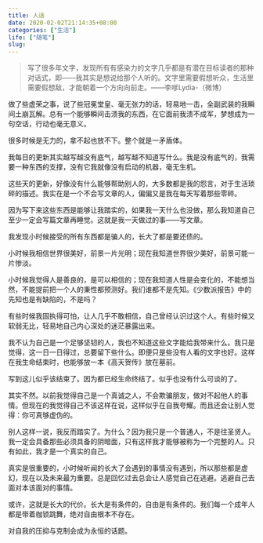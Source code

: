 ```yaml
---
title: 人话
date: 2020-02-02T21:14:35+08:00
categories: ["生活"]
life: ["随笔"]
slug: 
---
```


> 写了很多年文字，发现所有有感染力的文字几乎都是有潜在目标读者的那种对话式，即——我其实是想说给那个人听的。文字里需要假想听众，生活里需要假想敌，才能朝着一个方向向前走。——李嗲Lydia-（微博）

做了些虚荣之事，说了些冠冕堂皇、毫无张力的话，轻易地一击，全副武装的我瞬间土崩瓦解。总有一个能够瞬间击溃我的东西，在它面前我溃不成军，梦想成为一句空话，行动也毫无意义。

很多时候是无力的，拿不起也放不下。整个就是一矛盾体。

我每日的更新其实越写越没有底气，越写越不知道写什么。我是没有底气的，我需要一种东西的支撑，没有它我就像没有启动的机器，毫无生机。

这些天的更新，好像没有什么能够帮助别人的，大多数都是我的怨言，对于生活琐碎的描述。我实在是一个不会写文章的人，偏偏又是我在每天写着那些零碎。

因为写下来这些东西是能够让我踏实的，如果我一天什么也没做，那么我知道自己至少一定会写篇文章再睡觉。这就是我一天做过的事——写文章。

我发现小时候接受的所有东西都是骗人的，长大了都是要还债的。

小时候我相信世界很美好，前景一片光明；现在我知道世界很少美好，前景可能一片惨淡。

小时候我觉得人是善良的，是可以相信的；现在我知道人性是会变化的，不能想当然，不能提前把一个人的秉性都预测好。我们谁都不是先知。《少数派报告》中的先知也是有缺陷的，不是吗？

有些时候我固执得可怕，让人几乎不敢相信，自己曾经认识过这个人。有些时候又软弱无比，轻易地自己内心深处的迷茫暴露出来。

我不认为自己是一个足够坚韧的人，我也不知道这些文字能给我带来什么。我只是觉得，这一日一日得过，总要留下些什么。即便只是些没有人看的文字也好。这样在我生命结束时，也能够放一本《高天贺传》放在墓前。

写到这儿似乎该结束了。因为都已经生命终结了。似乎也没有什么可谈的了。

其实不然。以前我觉得自己是一个真诚之人，不会欺骗朋友，做对不起他人的事情。但现在的我觉得自己不该这样在说，这样似乎在自我夸耀。而且还会让别人觉得：你可真够虚伪的。

别人这样一说，我反而踏实了。为什么？因为我只是一个普通人，不是往圣贤人。我一定会具备那些必须具备的阴暗面，只有这样我才能够被称为一个完整的人。只有如此，我才是一个真实的自己。

真实是很重要的，小时候听闻的长大了会遇到的事情没有遇到，所以那些都是虚幻，现在以及未来最为重要。总是回忆过去总会让人感觉自己在逃避。逃避自己去面对本该面对的事情。

或许，这就是长大的代价。长大是有条件的，自由是有条件的。我们每一个成年人都是带着枷锁跳舞，绝对自由根本不存在。

对自我的压抑与克制会成为永恒的话题。